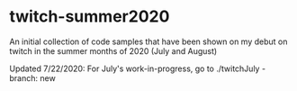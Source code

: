 # twitch-summer2020
An initial collection of code samples that have been shown on my debut on twitch in the summer months of 2020 (July and August)

Updated 7/22/2020: For July's work-in-progress, go to ./twitchJuly - branch: new

